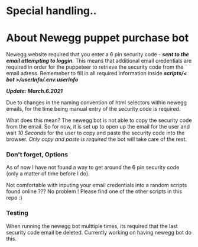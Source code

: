 # Special handling..
# About Newegg puppet purchase bot

Newegg website required that you enter a 6 pin security code - ***sent to the email attempting to loggin.*** 
This means that additional email credentials are required in order for the puppeteer to retrieve the security code from the email adress.
Rememeber to fill in all required information inside _**scripts/< bot >/userInfo/.env.userInfo**_ 

***Update: March.6.2021*** 

Due to changes in the naming convention of html selectors within newegg emails, for the time being manual entry of the security code is required. 

What does this mean? The newegg bot is not able to copy the security code from the email. So for now, it is set up to open up the email for the user and wait _10 Seconds_ for the user to copy and paste the security code into the browser. _Only copy and paste is required_ the bot will take care of the rest. 


### Don't forget, Options

As of now I have not found a way to get around the 6 pin security code (only a matter of time before I do).

Not comfortable with inputing your email credentials into a random scripts found online ??? No problem ! Please find one of the other scripts in this repo :)

### Testing

When running the newegg bot multtiple times, its required that the last security code email be deleted. Currently working on having newegg bot do this. 